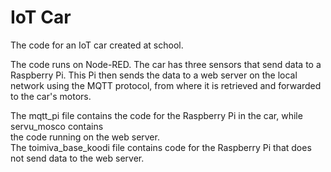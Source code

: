 # IoT Car
The code for an IoT car created at school.

The code runs on Node-RED. The car has three sensors that send data to a Raspberry Pi.
This Pi then sends the data to a web server on the local network using the MQTT protocol,
from where it is retrieved and forwarded to the car's motors.

The mqtt_pi file contains the code for the Raspberry Pi in the car, while servu_mosco contains  
the code running on the web server.  
The toimiva_base_koodi file contains code for the Raspberry Pi that does not send data to the web server.  
